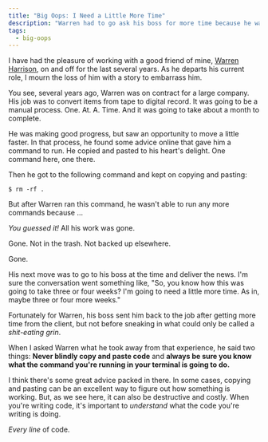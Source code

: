 ```yaml
---
title: "Big Oops: I Need a Little More Time"
description: "Warren had to go ask his boss for more time because he wasn't going to meet a deadline. And it was all because of one line of code."
tags:
  - big-oops
---
```


I have had the pleasure of working with a good friend of mine, [Warren Harrison](https://twitter.com/hungrymedia), on and off for the last several years. As he departs his current role, I mourn the loss of him with a story to embarrass him.

You see, several years ago, Warren was on contract for a large company. His job was to convert items from tape to digital record. It was going to be a manual process. One. At. A. Time. And it was going to take about a month to complete.

He was making good progress, but saw an opportunity to move a little faster. In that process, he found some advice online that gave him a command to run. He copied and pasted to his heart's delight. One command here, one there.

Then he got to the following command and kept on copying and pasting:

    $ rm -rf .

But after Warren ran this command, he wasn't able to run any more commands because ...

_You guessed it!_ All his work was gone.

Gone. Not in the trash. Not backed up elsewhere.

Gone.

His next move was to go to his boss at the time and deliver the news. I'm sure the conversation went something like, "So, you know how this was going to take three or four weeks? I'm going to need a little more time. As in, maybe three or four more weeks."

Fortunately for Warren, his boss sent him back to the job after getting more time from the client, but not before sneaking in what could only be called a _shit-eating grin_.

When I asked Warren what he took away from that experience, he said two things: **Never blindly copy and paste code** and **always be sure you know what the command you're running in your terminal is going to do.**

I think there's some great advice packed in there. In some cases, copying and pasting can be an excellent way to figure out how something is working. But, as we see here, it can also be destructive and costly. When you're writing code, it's important to _understand_ what the code you're writing is doing.

_Every line_ of code.
